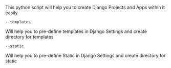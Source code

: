 This python script will help you to create Django Projects and Apps within it easily

```
--templates
```
Will help you to pre-define templates in Django Settings and create directory for templates
```
--static
```
Will help you to pre-define Static in Django Settings and create directory for static
